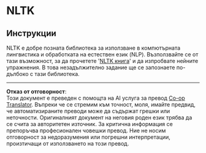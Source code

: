 <!--
CO_OP_TRANSLATOR_METADATA:
{
  "original_hash": "bf39bceb833cd628f224941dca8041df",
  "translation_date": "2025-09-05T01:32:13+00:00",
  "source_file": "6-NLP/4-Hotel-Reviews-1/assignment.md",
  "language_code": "bg"
}
-->
# NLTK

## Инструкции

NLTK е добре позната библиотека за използване в компютърната лингвистика и обработката на естествен език (NLP). Възползвайте се от тази възможност, за да прочетете '[NLTK книга](https://www.nltk.org/book/)' и да изпробвате нейните упражнения. В това незадължително задание ще се запознаете по-дълбоко с тази библиотека.

---

**Отказ от отговорност**:  
Този документ е преведен с помощта на AI услуга за превод [Co-op Translator](https://github.com/Azure/co-op-translator). Въпреки че се стремим към точност, моля, имайте предвид, че автоматизираните преводи може да съдържат грешки или неточности. Оригиналният документ на неговия роден език трябва да се счита за авторитетен източник. За критична информация се препоръчва професионален човешки превод. Ние не носим отговорност за недоразумения или погрешни интерпретации, произтичащи от използването на този превод.
